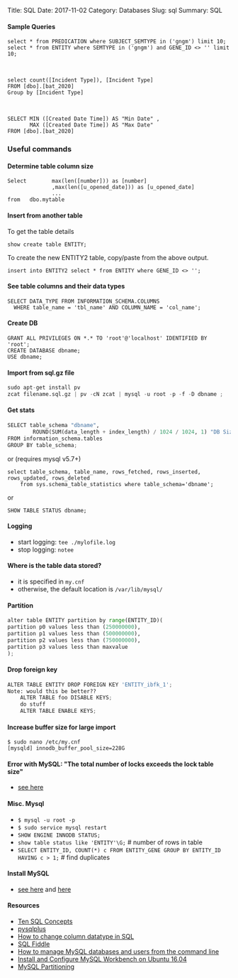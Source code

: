 Title: SQL
Date: 2017-11-02
Category: Databases
Slug: sql
Summary: SQL

#### Sample Queries

```
select * from PREDICATION where SUBJECT_SEMTYPE in ('gngm') limit 10;
select * from ENTITY where SEMTYPE in ('gngm') and GENE_ID <> '' limit 10;
```
<br>

```
select count([Incident Type]), [Incident Type]
FROM [dbo].[bat_2020]
Group by [Incident Type]
```

<br>

```
SELECT MIN ([Created Date Time]) AS "Min Date" ,
       MAX ([Created Date Time]) AS "Max Date"  
FROM [dbo].[bat_2020]
```

### Useful commands

#### Determine table column size

```
Select        max(len([number])) as [number]
              ,max(len([u_opened_date])) as [u_opened_date]
              ...
from   dbo.mytable
```

#### Insert from another table

To get the table details

`show create table ENTITY;` 

To create the new ENTITY2 table, copy/paste from the above output.
  
`insert into ENTITY2 select * from ENTITY where GENE_ID <> '';`


#### See table columns and their data types

```
SELECT DATA_TYPE FROM INFORMATION_SCHEMA.COLUMNS 
  WHERE table_name = 'tbl_name' AND COLUMN_NAME = 'col_name';
```

#### Create DB

```
GRANT ALL PRIVILEGES ON *.* TO 'root'@'localhost' IDENTIFIED BY 'root';
CREATE DATABASE dbname;
USE dbname;
```

#### Import from sql.gz file

```python
sudo apt-get install pv
zcat filename.sql.gz | pv -cN zcat | mysql -u root -p -f -D dbname ;
```

#### Get stats

```python 
SELECT table_schema "dbname",
        ROUND(SUM(data_length + index_length) / 1024 / 1024, 1) "DB Size in MB" 
FROM information_schema.tables 
GROUP BY table_schema; 
```

or (requires mysql v5.7+)

```
select table_schema, table_name, rows_fetched, rows_inserted, rows_updated, rows_deleted 
    from sys.schema_table_statistics where table_schema='dbname';
```

or

`SHOW TABLE STATUS dbname;`


#### Logging

* start logging: `tee ./mylofile.log`
* stop logging: `notee`


#### Where is the table data stored?

* it is specified in `my.cnf`
* otherwise, the default location is `/var/lib/mysql/`

#### Partition

```python
alter table ENTITY partition by range(ENTITY_ID)(
partition p0 values less than (250000000),
partition p1 values less than (500000000),
partition p2 values less than (750000000),
partition p3 values less than maxvalue
);
```


#### Drop foreign key

```python
ALTER TABLE ENTITY DROP FOREIGN KEY 'ENTITY_ibfk_1';
Note: would this be better??
    ALTER TABLE foo DISABLE KEYS;
    do stuff
    ALTER TABLE ENABLE KEYS;
```


#### Increase buffer size for large import

    $ sudo nano /etc/my.cnf
    [mysqld] innodb_buffer_pool_size=228G

#### Error with MySQL: "The total number of locks exceeds the lock table size"
* [see here](https://dba.stackexchange.com/questions/27328/how-large-should-be-mysql-innodb-buffer-pool-size)


#### Misc. Mysql

* `$ mysql -u root -p`
* `$ sudo service mysql restart`
* `SHOW ENGINE INNODB STATUS;`
* `show table status like 'ENTITY'\G;` # number of rows in table
* `SELECT ENTITY_ID, COUNT(*) c FROM ENTITY_GENE GROUP BY ENTITY_ID HAVING c > 1;` # find duplicates


#### Install MySQL

* [see here](https://askubuntu.com/questions/750498/mysql-5-5-update-to-mysql-5-7)
and [here](https://www.digitalocean.com/community/tutorials/how-to-install-mysql-on-ubuntu-14-04)

#### Resources

* [Ten SQL Concepts ](https://towardsdatascience.com/ten-sql-concepts-you-should-know-for-data-science-interviews-7acf3e428185)
* [pysqlplus](https://github.com/jamescalam/pysqlplus)
* [How to change column datatype in SQL](https://stackoverflow.com/questions/5136013/how-to-change-column-datatype-in-sql-database-without-losing-data/5136055)
* [SQL Fiddle](http://www.sqlfiddle.com/#!2/599d0/1)
* [How to manage MySQL databases and users from the command line](https://www.a2hosting.com/kb/developer-corner/mysql/managing-mysql-databases-and-users-from-the-command-line)
* [Install and Configure MySQL Workbench on Ubuntu 16.04](https://www.linode.com/docs/databases/mysql/install-and-configure-mysql-workbench-on-ubuntu/)
* [MySQL Partitioning](https://www.youtube.com/watch?v=iUjoPB27-iA)
  